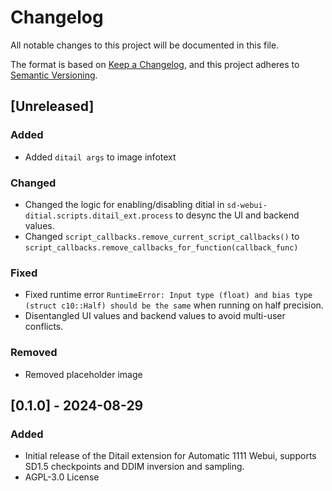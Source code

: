 # Changelog

All notable changes to this project will be documented in this file.

The format is based on [Keep a Changelog](https://keepachangelog.com/en/1.1.0/),
and this project adheres to [Semantic Versioning](https://semver.org/spec/v2.0.0.html).

## [Unreleased]
### Added
- Added `ditail args` to image infotext 

### Changed
- Changed the logic for enabling/disabling ditial in `sd-webui-ditial.scripts.ditail_ext.process` to desync the UI and backend values.
- Changed `script_callbacks.remove_current_script_callbacks()` to `script_callbacks.remove_callbacks_for_function(callback_func)`

### Fixed
- Fixed runtime error `RuntimeError: Input type (float) and bias type (struct c10::Half) should be the same` when running on half precision.
- Disentangled UI values and backend values to avoid multi-user conflicts.

### Removed
- Removed placeholder image

## [0.1.0] - 2024-08-29
### Added
- Initial release of the Ditail extension for Automatic 1111 Webui, supports SD1.5 checkpoints and DDIM inversion and sampling.
- AGPL-3.0 License